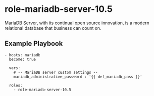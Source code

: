 # role-mariadb-server-10.5
MariaDB Server, with its continual open source innovation, is a modern relational database that business can count on.


Example Playbook
----------------

    - hosts: mariadb
      become: true

      vars:
        # -- MariaDB server custom settings --
        mariadb_administrative_password : '{{ def_mariadb_pass }}'

      roles:
        - role-mariadb-server-10.5

